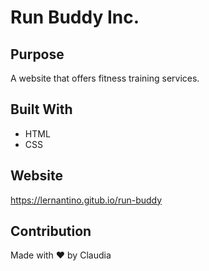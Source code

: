 # Run Buddy Inc.

## Purpose
A website that offers fitness training services.

## Built With
* HTML
* CSS

## Website
https://lernantino.gitub.io/run-buddy

## Contribution
Made with ❤️ by Claudia
